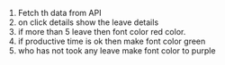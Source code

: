 1. Fetch th data from API
2. on click details show the leave details
3. if more than 5 leave then font color red color.
4. if productive time is ok then make font color green
5. who has not took any leave make font color to purple
